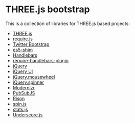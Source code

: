 THREE.js bootstrap
==================

This is a collection of libraries for THREE.js based projects:

 - [THREE.js](http://mrdoob.github.io/three.js/)
 - [require.js](http://requirejs.org/)
 - [Twitter Bootstrap](http://twitter.github.io/bootstrap/)
 - [es5-shim](https://github.com/kriskowal/es5-shim)
 - [Handlebars](http://handlebarsjs.com/)
 - [require-handlebars-plugin](https://github.com/SlexAxton/require-handlebars-plugin)
 - [jQuery](http://jquery.com/)
 - [jQuery UI](http://jqueryui.com/)
 - [jQuery.mousewheel](https://github.com/brandonaaron/jquery-mousewheel)
 - [jQuery.spinner](https://gist.github.com/1290439)
 - [Modernizr](http://modernizr.com/)
 - [PubSubJS](https://github.com/mroderick/PubSubJS)
 - [Rison](http://mjtemplate.org/examples/rison.html)
 - [spin.js](fgnass.github.com/spin.js)
 - [stats.js](https://github.com/mrdoob/stats.js)
 - [Underscore.js](http://underscorejs.org/)
